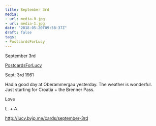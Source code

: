 ```yaml
---
title: September 3rd
media:
- url: media-0.jpg
- url: media-1.jpg
date: "2018-05-20T09:58:37Z"
draft: false
tags:
- PostcardsForLucy
---
```

September 3rd

[PostcardsForLucy](/tags/postcardsforlucy) 

Sept: 3rd 1961



Had a good day at Oberammergau yesterday. The weather is wonderful. Just starting for Croatia + the Brenner Pass.



Love



L. + A.



http://lucy.byjp.me/cards/september-3rd
